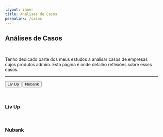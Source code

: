 ```yaml
---
layout: inner
title: Análises de Casos
permalink: /casos
---
```


## Análises de Casos

<br>

Tenho dedicado parte dos meus estudos a analisar casos de empresas cujos produtos admiro. Esta página é onde detalho reflexões sobre esses casos.

<hr>

<a href="#liv-up"><button class="btn btn-default btn-lg livup">Liv Up</button></a>
<a href="#nubank"><button class="btn btn-default btn-lg nubank">Nubank</button></a>

<br>

### Liv Up

<br>

### Nubank
